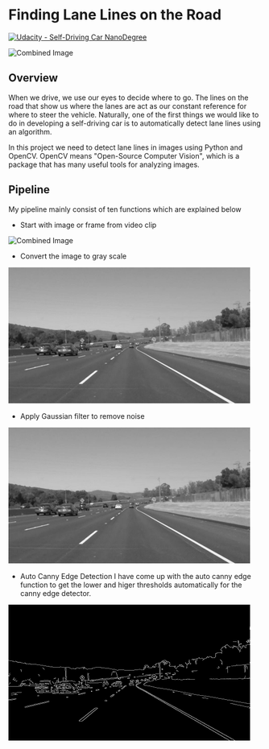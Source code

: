 # **Finding Lane Lines on the Road** 
[![Udacity - Self-Driving Car NanoDegree](https://s3.amazonaws.com/udacity-sdc/github/shield-carnd.svg)](http://www.udacity.com/drive)

<img src="examples/laneLines_thirdPass.jpg" width="480" alt="Combined Image" />

Overview
---

When we drive, we use our eyes to decide where to go.  The lines on the road that show us where the lanes are act as our constant reference for where to steer the vehicle.  Naturally, one of the first things we would like to do in developing a self-driving car is to automatically detect lane lines using an algorithm.

In this project we need to detect lane lines in images using Python and OpenCV.  OpenCV means "Open-Source Computer Vision", which is a package that has many useful tools for analyzing images.  

Pipeline
---
My pipeline mainly consist of ten functions which are explained below
* Start with image or frame from video clip
<img src="test_images/solidWhiteCurve.jpg" width="480" alt="Combined Image" />

* Convert the image to gray scale
<img src="test_images/solidWhiteCurve_gray.jpg" width="480" alt="Combined Image" />

* Apply Gaussian filter to remove noise
<img src="test_images/blurred.jpg" width="480" alt="Combined Image" />

* Auto Canny Edge Detection
   I have come up with the auto canny edge function to get the lower and higer thresholds automatically for the canny edge detector. 
<img src="test_images/solidWhiteCurve_auto_canny_edge.jpg" width="480" alt="Combined Image" />
